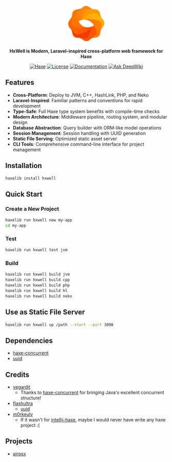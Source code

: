 <div align="center">  
  <img src="template/project/public/hxwell.svg" alt="HxWell Logo" width="120"/>  
    
  **HxWell is Modern, Laravel-inspired cross-platform web framework for Haxe**  
  
  [![Haxe](https://img.shields.io/badge/Haxe-4.3+-orange.svg)](https://haxe.org/)
  [![License](https://img.shields.io/badge/license-MIT-blue.svg)](LICENSE)
  [![Documentation](https://img.shields.io/badge/docs-latest-brightgreen.svg)](#documentation)
  [![Ask DeepWiki](https://deepwiki.com/badge.svg)](https://deepwiki.com/hxwell/hxwell)

</div>  
  
## Features  
  
- **Cross-Platform**: Deploy to JVM, C++, HashLink, PHP, and Neko  
- **Laravel-Inspired**: Familiar patterns and conventions for rapid development  
- **Type-Safe**: Full Haxe type system benefits with compile-time checks  
- **Modern Architecture**: Middleware pipeline, routing system, and modular design  
- **Database Abstraction**: Query builder with ORM-like model operations  
- **Session Management**: Session handling with UUID generation  
- **Static File Serving**: Optimized static asset server
- **CLI Tools**: Comprehensive command-line interface for project management
  
## Installation  
  
```bash  
haxelib install hxwell
```

## Quick Start

### Create a New Project
```bash
haxelib run hxwell new my-app  
cd my-app
```

### Test
```bash
haxelib run hxwell test jvm
```

### Build
```bash
haxelib run hxwell build jvm  
haxelib run hxwell build cpp  
haxelib run hxwell build php  
haxelib run hxwell build hl  
haxelib run hxwell build neko
```

## Use as Static File Server
```bash
haxelib run hxwell up /path --start --port 3000
```

## Dependencies
- [haxe-concurrent](https://github.com/vegardit/haxe-concurrent)
- [uuid](https://github.com/flashultra/uuid)

## Credits
- [vegardit](https://github.com/vegardit)
  - Thanks to [haxe-concurrent](https://github.com/vegardit/haxe-concurrent) for bringing Java's excellent concurrent structure!
- [flashultra](https://github.com/flashultra)
  - [uuid](https://github.com/flashultra/uuid)
- [m0rkeulv](https://github.com/m0rkeulv)
  - If it wasn't for [intellij-haxe](https://github.com/HaxeFoundation/intellij-haxe), maybe I would never have write any haxe project :(

## Projects
- [airpsx](https://github.com/barisyild/airpsx)
